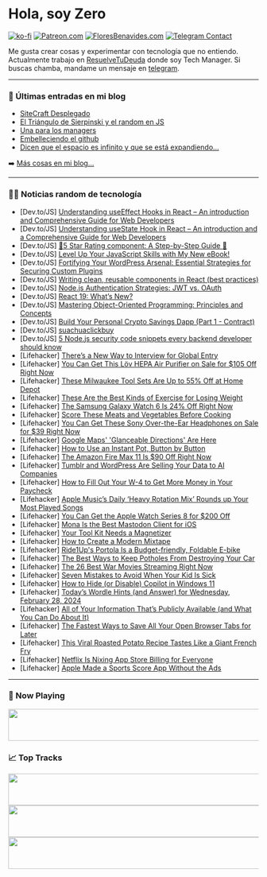 # Hola, soy Zero

[![ko-fi](https://ko-fi.com/img/githubbutton_sm.svg)](https://ko-fi.com/J3J4N0LUK)
[![Patreon.com](https://img.shields.io/endpoint.svg?url=https%3A%2F%2Fshieldsio-patreon.vercel.app%2Fapi%3Fusername%3Dzerodragon%26type%3Dpatrons&style=for-the-badge)](https://patreon.com/zerodragon)
[![FloresBenavides.com](https://img.shields.io/website?down_message=oops&label=MiBlog&style=for-the-badge&up_message=online&url=https%3A%2F%2Ffloresbenavides.com)](https://floresbenavides.com)
[![Telegram Contact](https://img.shields.io/badge/escr%C3%ADbeme-ZeroDragon-%2326A5E4?style=for-the-badge&logo=telegram)](https://t.me/zerodragon)

Me gusta crear cosas y experimentar con tecnología que no entiendo.
Actualmente trabajo en [ResuelveTuDeuda](http://github.com/resuelve) donde soy Tech Manager.
Si buscas chamba, mandame un mensaje en [telegram](https://t.me/zerodragon).

---

### 📕 Últimas entradas en mi blog
<!-- BLOG-POST-LIST:START -->
- [SiteCraft Desplegado](https://floresbenavides.com/sitecraft-desplegado/)
- [El Triángulo de Sierpinski y el random en JS](https://floresbenavides.com/el-triangulo-de-sierpinski-y-el-random-en-js/)
- [Una para los managers](https://floresbenavides.com/una-para-los-managers/)
- [Embelleciendo el github](https://floresbenavides.com/embelleciendo-el-github/)
- [Dicen que el espacio es infinito y que se está expandiendo…](https://floresbenavides.com/dicen-que-el-espacio-es-infinito-y-que-se-esta-expandiendo/)
<!-- BLOG-POST-LIST:END -->

➡️ [Más cosas en mi blog...](https://floresbenavides.com)

---

### 👨‍💻 Noticias random de tecnología
<!-- TECH-POSTS:START -->
- [Dev.to/JS] [Understanding useEffect Hooks in React – An introduction and Comprehensive Guide for Web Developers](https://dev.to/jlerocher/understanding-useeffect-hooks-in-react-an-introduction-and-comprehensive-guide-for-web-developers-4b26)
- [Dev.to/JS] [Understanding useState Hook in React – An introduction and a Comprehensive Guide for Web Developers](https://dev.to/jlerocher/understanding-usestate-hook-in-react-an-introduction-and-a-comprehensive-guide-for-web-developers-57o7)
- [Dev.to/JS] [🌟5 Star Rating component: A Step-by-Step Guide 🌟](https://dev.to/vikas2426/5-star-rating-component-a-step-by-step-guide-37bk)
- [Dev.to/JS] [Level Up Your JavaScript Skills with My New eBook!](https://dev.to/hkp22/level-up-your-javascript-skills-with-my-new-ebook-26gc)
- [Dev.to/JS] [Fortifying Your WordPress Arsenal: Essential Strategies for Securing Custom Plugins](https://dev.to/jamesmartindev/fortifying-your-wordpress-arsenal-essential-strategies-for-securing-custom-plugins-2mph)
- [Dev.to/JS] [Writing clean, reusable components in React &lpar;best practices&rpar;](https://dev.to/codewithshahan/writing-clean-reusable-components-in-react-best-practices-2gka)
- [Dev.to/JS] [Node.js Authentication Strategies: JWT vs. OAuth](https://dev.to/nitin-rachabathuni/nodejs-authentication-strategies-jwt-vs-oauth-1g52)
- [Dev.to/JS] [React 19: What’s New?](https://dev.to/vparul/react-19-whats-new-3d8m)
- [Dev.to/JS] [Mastering Object-Oriented Programming: Principles and Concepts](https://dev.to/hriztam/mastering-object-oriented-programming-principles-and-concepts-4j5f)
- [Dev.to/JS] [Build Your Personal Crypto Savings Dapp &lpar;Part 1 - Contract&rpar;](https://dev.to/oleanji/build-your-personal-crypto-savings-dapp-part-1-contract-5g8b)
- [Dev.to/JS] [suachuaclickbuy](https://dev.to/suachuaclickbuy/suachuaclickbuy-2e2h)
- [Dev.to/JS] [5 Node.js security code snippets every backend developer should know](https://dev.to/snyk/5-nodejs-security-code-snippets-every-backend-developer-should-know-456f)
- [Lifehacker] [There’s a New Way to Interview for Global Entry](https://lifehacker.com/travel/global-entry-on-departure)
- [Lifehacker] [You Can Get This Löv HEPA Air Purifier on Sale for $105 Off Right Now](https://lifehacker.com/home/lov-hepa-air-purifier-sale)
- [Lifehacker] [These Milwaukee Tool Sets Are Up to 55% Off at Home Depot](https://lifehacker.com/home/these-milwaukee-tool-sets-are-up-to-55-off-right-now-at-home-depot)
- [Lifehacker] [These Are the Best Kinds of Exercise for Losing Weight](https://lifehacker.com/health/best-exercises-to-lose-weight)
- [Lifehacker] [The Samsung Galaxy Watch 6 Is 24% Off Right Now](https://lifehacker.com/tech/samsung-galaxy-watch-6-sale)
- [Lifehacker] [Score These Meats and Vegetables Before Cooking](https://lifehacker.com/food-drink/how-to-score-tough-ingredients-before-cooking)
- [Lifehacker] [You Can Get These Sony Over-the-Ear Headphones on Sale for $39 Right Now](https://lifehacker.com/tech/sony-over-ear-headphones-sale)
- [Lifehacker] [Google Maps&#39; &#39;Glanceable Directions&#39; Are Here](https://lifehacker.com/tech/google-maps-glanceable-directions-are-here)
- [Lifehacker] [How to Use an Instant Pot, Button by Button](https://lifehacker.com/how-to-use-instant-pot)
- [Lifehacker] [The Amazon Fire Max 11 Is $90 Off Right Now](https://lifehacker.com/tech/the-amazon-fire-max-11-is-90-off-right-now)
- [Lifehacker] [Tumblr and WordPress Are Selling Your Data to AI Companies](https://lifehacker.com/tech/tumblr-and-wordpress-are-selling-your-data-to-ai-companies)
- [Lifehacker] [How to Fill Out Your W-4 to Get More Money in Your Paycheck](https://lifehacker.com/money/fill-out-your-w-4-to-get-more-money-in-your-paycheck)
- [Lifehacker] [Apple Music’s Daily ‘Heavy Rotation Mix’ Rounds up Your Most Played Songs](https://lifehacker.com/tech/apple-musics-heavy-rotation-playlist)
- [Lifehacker] [You Can Get the Apple Watch Series 8 for $200 Off](https://lifehacker.com/you-can-get-the-apple-watch-series-8-for-its-lowest-pri-1850964083)
- [Lifehacker] [Mona Is the Best Mastodon Client for iOS](https://lifehacker.com/tech/mona-best-mastodon-client)
- [Lifehacker] [Your Tool Kit Needs a Magnetizer](https://lifehacker.com/home/tool-kit-needs-magnetizer)
- [Lifehacker] [How to Create a Modern Mixtape](https://lifehacker.com/tech/how-to-create-a-modern-mixtape)
- [Lifehacker] [Ride1Up&#39;s Portola Is a Budget-friendly, Foldable E-bike](https://lifehacker.com/tech/ride1ups-portola-ebike-review)
- [Lifehacker] [The Best Ways to Keep Potholes From Destroying Your Car](https://lifehacker.com/travel/best-ways-to-keep-potholes-from-destroying-your-car)
- [Lifehacker] [The 26 Best War Movies Streaming Right Now](https://lifehacker.com/entertainment/best-war-movies-streaming-right-now)
- [Lifehacker] [Seven Mistakes to Avoid When Your Kid Is Sick](https://lifehacker.com/family/avoid-these-mistakes-when-your-kid-is-sick)
- [Lifehacker] [How to Hide &lpar;or Disable&rpar; Copilot in Windows 11](https://lifehacker.com/tech/how-to-hide-or-disable-copilot-in-windows-11)
- [Lifehacker] [Today’s Wordle Hints &lpar;and Answer&rpar; for Wednesday, February 28, 2024](https://lifehacker.com/entertainment/wordle-hint-answer-today)
- [Lifehacker] [All of Your Information That’s Publicly Available &lpar;and What You Can Do About It&rpar;](https://lifehacker.com/tech/all-your-information-thats-publicly-available-what-to-do-about-it)
- [Lifehacker] [The Fastest Ways to Save All Your Open Browser Tabs for Later](https://lifehacker.com/tech/how-to-save-all-your-open-tabs-in-safari-chrome-firefox)
- [Lifehacker] [This Viral Roasted Potato Recipe Tastes Like a Giant French Fry](https://lifehacker.com/food-drink/giant-roasted-potato-recipe)
- [Lifehacker] [Netflix Is Nixing App Store Billing for Everyone](https://lifehacker.com/tech/netflix-is-nixing-app-store-billing-for-everyone)
- [Lifehacker] [Apple Made a Sports Score App Without the Ads](https://lifehacker.com/tech/apple-sports-a-scores-app-without-the-ads)<!-- TECH-POSTS:END -->

---

### 🎵 Now Playing
<a href="https://spotify-now-playing-dun.vercel.app/now-playing?open"><img src="https://spotify-now-playing-dun.vercel.app/now-playing" width="540" height="64"></a>

### 📈 Top Tracks
<a href="https://spotify-now-playing-dun.vercel.app/top-tracks?i=1&open"><img src="https://spotify-now-playing-dun.vercel.app/top-tracks?i=1" width="540" height="64"></a>
<a href="https://spotify-now-playing-dun.vercel.app/top-tracks?i=2&open"><img src="https://spotify-now-playing-dun.vercel.app/top-tracks?i=2" width="540" height="64"></a>
<a href="https://spotify-now-playing-dun.vercel.app/top-tracks?i=3&open"><img src="https://spotify-now-playing-dun.vercel.app/top-tracks?i=3" width="540" height="64"></a>

